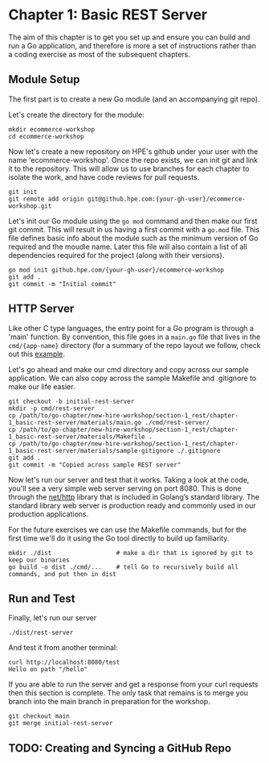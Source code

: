 # Chapter 1: Basic REST Server

The aim of this chapter is to get you set up and ensure you can build and run a Go application, and therefore is more a set of instructions rather than a coding exercise as most of the subsequent chapters.

## Module Setup

The first part is to create a new Go module (and an accompanying git repo). 

Let's create the directory for the module:
```
mkdir ecommerce-workshop
cd ecommerce-workshop
```

Now let's create a new repository on HPE's github under your user with the name 'ecommerce-workshop'. Once the repo exists, we can init git and link it to the repository. This will allow us to use branches for each chapter to isolate the work, and have code reviews for pull requests.
```
git init
git remote add origin git@github.hpe.com:{your-gh-user}/ecommerce-workshop.git
```

Let's init our Go module using the `go mod` command and then make our first git commit. This will result in us having a first commit with a `go.mod` file. This file defines basic info about the module such as the minimum version of Go required and the moudle name. Later this file will also contain a list of all dependencies required for the project (along with their versions).
```
go mod init github.hpe.com/{your-gh-user}/ecommerce-workshop
git add .
git commit -m "Initial commit"
```

## HTTP Server

Like other C type languages, the entry point for a Go program is through a 'main' function. By convention, this file goes in a `main.go` file that lives in the `cmd/{app-name}` directory (for a summary of the repo layout we follow, check out this [example](https://github.com/golang-standards/project-layout). 

Let's go ahead and make our cmd directory and copy across our sample application. We can also copy across the sample Makefile and .gitignore to make our life easier.
```
git checkout -b initial-rest-server
mkdir -p cmd/rest-server
cp /path/to/go-chapter/new-hire-workshop/section-1_rest/chapter-1_basic-rest-server/materials/main.go ./cmd/rest-server/
cp /path/to/go-chapter/new-hire-workshop/section-1_rest/chapter-1_basic-rest-server/materials/Makefile .
cp /path/to/go-chapter/new-hire-workshop/section-1_rest/chapter-1_basic-rest-server/materials/sample-gitignore ./.gitignore
git add .
git commit -m "Copied across sample REST server"
```

Now let's run our server and test that it works. Taking a look at the code, you'll see a very simple web server serving on port 8080. This is done through the [net/http](https://pkg.go.dev/net/http) library that is included in Golang’s standard library. The standard library web server is production ready and commonly used in our production applications.

For the future exercises we can use the Makefile commands, but for the first time we'll do it using the Go tool directly to build up familiarity.
```
mkdir ./dist                  # make a dir that is ignored by git to keep our binaries
go build -o dist ./cmd/...    # tell Go to recursively build all commands, and put then in dist
```

## Run and Test

Finally, let's run our server
```
./dist/rest-server
```
And test it from another terminal:
```
curl http://localhost:8080/test
Hello on path "/hello"
```

If you are able to run the server and get a response from your curl requests then this section is complete. The only task that remains is to merge you branch into the main branch in preparation for the workshop.
```
git checkout main
git merge initial-rest-server
```

## TODO: Creating and Syncing a GitHub Repo
